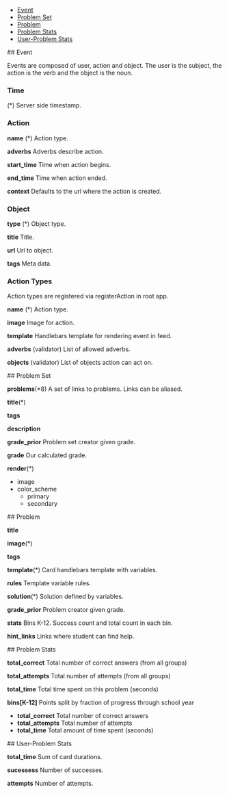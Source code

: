 - [Event](#event)
- [Problem Set](#problem_set)
- [Problem](#problem)
- [Problem Stats](#problem_stats)
- [User-Problem Stats](#user_problem_stats)

<a name="event"/>
## Event

Events are composed of user, action and object.  The user is the subject, the action is the verb and the object is the noun. 

### Time

(*) Server side timestamp. 

### Action 

__name__ (*)
Action type.

__adverbs__
Adverbs describe action.

__start_time__
Time when action begins.

__end_time__
Time when action ended.

__context__
Defaults to the url where the action is created.



### Object

__type__ (*)
Object type.

__title__
Title.

__url__
Url to object.

__tags__
Meta data.



### Action Types

Action types are registered via registerAction in root app.

__name__ (*)
Action type. 

__image__
Image for action.

__template__ 
Handlebars template for rendering event in feed.

__adverbs__ (validator)
List of allowed adverbs.

__objects__ (validator)
List of objects action can act on.


<a name="problem_set"/>
## Problem Set

__problems__(*8)
A set of links to problems. Links can be aliased.

__title__(*)

__tags__

__description__

__grade_prior__
Problem set creator given grade.

__grade__
Our calculated grade.

__render__(*)

  - image
  - color_scheme
  	- primary
  	- secondary

<a name="problem"/>
## Problem

__title__

__image__(*)

__tags__

__template__(*)
Card handlebars template with variables.

__rules__
Template variable rules.

__solution__(*)
Solution defined by variables.

__grade_prior__
Problem creator given grade.

__stats__
Bins K-12. Success count and total count in each bin.

__hint_links__
Links where student can find help.

<a name="problem_stats" />
## Problem Stats

__total_correct__
Total number of correct answers (from all groups)

__total_attempts__
Total number of attempts (from all groups)

__total_time__
Total time spent on this problem (seconds)

__bins[K-12]__
Points split by fraction of progress through school year

- __total_correct__
Total number of correct answers
- __total_attempts__
Total number of attempts
- __total_time__
Total amount of time spent (seconds)

<a name="user_problem_stats" />
## User-Problem Stats

__total_time__
Sum of card durations.

__sucessess__
Number of successes.

__attempts__
Number of attempts.


